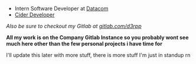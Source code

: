 - Intern Software Developer at [Datacom](https://datacom.co.nz)
- [Cider Developer](https://cider.sh)

<em>Also be sure to checkout my Gitlab at <a href="https://gitlab.com/d3rpp">gitlab.com/d3rpp</a></em>

**All my work is on the Company Gitlab Instance so you probably wont see much here other than the few personal projects i have time for**

I'll update this later with more stuff, there is more stuff I'm just in standup rn
